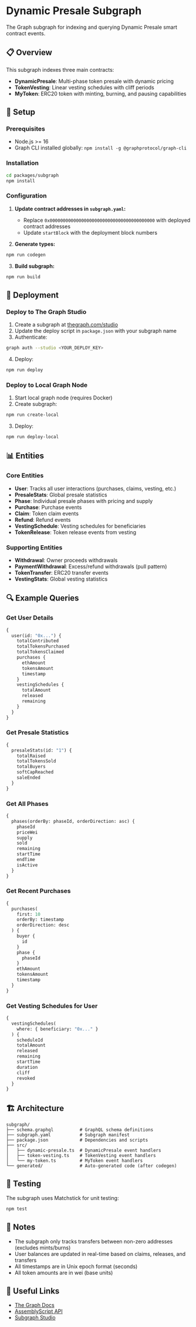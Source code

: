 # Dynamic Presale Subgraph

The Graph subgraph for indexing and querying Dynamic Presale smart contract events.

## 📋 Overview

This subgraph indexes three main contracts:
- **DynamicPresale**: Multi-phase token presale with dynamic pricing
- **TokenVesting**: Linear vesting schedules with cliff periods
- **MyToken**: ERC20 token with minting, burning, and pausing capabilities

## 🚀 Setup

### Prerequisites
- Node.js >= 16
- Graph CLI installed globally: `npm install -g @graphprotocol/graph-cli`

### Installation

```bash
cd packages/subgraph
npm install
```

### Configuration

1. **Update contract addresses in `subgraph.yaml`:**
   - Replace `0x0000000000000000000000000000000000000000` with deployed contract addresses
   - Update `startBlock` with the deployment block numbers

2. **Generate types:**
```bash
npm run codegen
```

3. **Build subgraph:**
```bash
npm run build
```

## 📡 Deployment

### Deploy to The Graph Studio

1. Create a subgraph at [thegraph.com/studio](https://thegraph.com/studio/)
2. Update the deploy script in `package.json` with your subgraph name
3. Authenticate:
```bash
graph auth --studio <YOUR_DEPLOY_KEY>
```
4. Deploy:
```bash
npm run deploy
```

### Deploy to Local Graph Node

1. Start local graph node (requires Docker)
2. Create subgraph:
```bash
npm run create-local
```
3. Deploy:
```bash
npm run deploy-local
```

## 📊 Entities

### Core Entities

- **User**: Tracks all user interactions (purchases, claims, vesting, etc.)
- **PresaleStats**: Global presale statistics
- **Phase**: Individual presale phases with pricing and supply
- **Purchase**: Purchase events
- **Claim**: Token claim events
- **Refund**: Refund events
- **VestingSchedule**: Vesting schedules for beneficiaries
- **TokenRelease**: Token release events from vesting

### Supporting Entities

- **Withdrawal**: Owner proceeds withdrawals
- **PaymentWithdrawal**: Excess/refund withdrawals (pull pattern)
- **TokenTransfer**: ERC20 transfer events
- **VestingStats**: Global vesting statistics

## 🔍 Example Queries

### Get User Details
```graphql
{
  user(id: "0x...") {
    totalContributed
    totalTokensPurchased
    totalTokensClaimed
    purchases {
      ethAmount
      tokensAmount
      timestamp
    }
    vestingSchedules {
      totalAmount
      released
      remaining
    }
  }
}
```

### Get Presale Statistics
```graphql
{
  presaleStats(id: "1") {
    totalRaised
    totalTokensSold
    totalBuyers
    softCapReached
    saleEnded
  }
}
```

### Get All Phases
```graphql
{
  phases(orderBy: phaseId, orderDirection: asc) {
    phaseId
    priceWei
    supply
    sold
    remaining
    startTime
    endTime
    isActive
  }
}
```

### Get Recent Purchases
```graphql
{
  purchases(
    first: 10
    orderBy: timestamp
    orderDirection: desc
  ) {
    buyer {
      id
    }
    phase {
      phaseId
    }
    ethAmount
    tokensAmount
    timestamp
  }
}
```

### Get Vesting Schedules for User
```graphql
{
  vestingSchedules(
    where: { beneficiary: "0x..." }
  ) {
    scheduleId
    totalAmount
    released
    remaining
    startTime
    duration
    cliff
    revoked
  }
}
```

## 🏗️ Architecture

```
subgraph/
├── schema.graphql          # GraphQL schema definitions
├── subgraph.yaml           # Subgraph manifest
├── package.json            # Dependencies and scripts
├── src/
│   ├── dynamic-presale.ts  # DynamicPresale event handlers
│   ├── token-vesting.ts    # TokenVesting event handlers
│   └── my-token.ts         # MyToken event handlers
└── generated/              # Auto-generated code (after codegen)
```

## 🧪 Testing

The subgraph uses Matchstick for unit testing:

```bash
npm test
```

## 📝 Notes

- The subgraph only tracks transfers between non-zero addresses (excludes mints/burns)
- User balances are updated in real-time based on claims, releases, and transfers
- All timestamps are in Unix epoch format (seconds)
- All token amounts are in wei (base units)

## 🔗 Useful Links

- [The Graph Docs](https://thegraph.com/docs/)
- [AssemblyScript API](https://thegraph.com/docs/en/developing/assemblyscript-api/)
- [Subgraph Studio](https://thegraph.com/studio/)
